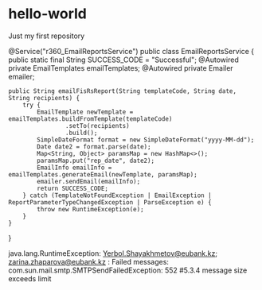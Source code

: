 # hello-world
Just my first repository


@Service("r360_EmailReportsService")
public class EmailReportsService {
    public static final String SUCCESS_CODE = "Successful";
    @Autowired
    private EmailTemplates emailTemplates;
    @Autowired
    private Emailer emailer;

    public String emailFisRsReport(String templateCode, String date, String recipients) {
        try {
            EmailTemplate newTemplate = emailTemplates.buildFromTemplate(templateCode)
                    .setTo(recipients)
                    .build();
            SimpleDateFormat format = new SimpleDateFormat("yyyy-MM-dd");
            Date date2 = format.parse(date);
            Map<String, Object> paramsMap = new HashMap<>();
            paramsMap.put("rep_date", date2);
            EmailInfo emailInfo = emailTemplates.generateEmail(newTemplate, paramsMap);
            emailer.sendEmail(emailInfo);
            return SUCCESS_CODE;
        } catch (TemplateNotFoundException | EmailException | ReportParameterTypeChangedException | ParseException e) {
            throw new RuntimeException(e);
        }
    }
}

java.lang.RuntimeException: Yerbol.Shayakhmetov@eubank.kz; zarina.zhaparova@eubank.kz : Failed messages: com.sun.mail.smtp.SMTPSendFailedException: 552 #5.3.4 message size exceeds limit
